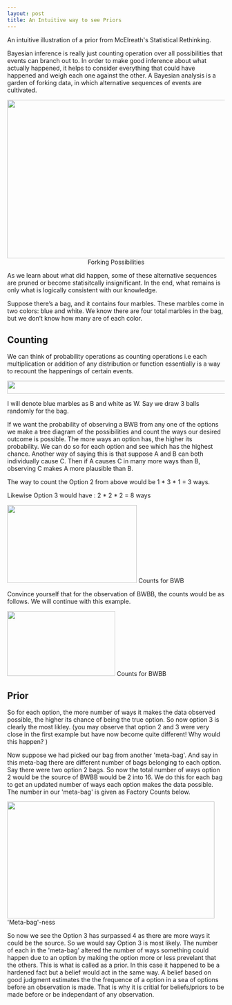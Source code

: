 ```yaml
---
layout: post
title: An Intuitive way to see Priors 
---
```


An intuitive illustration of a prior from McElreath's Statistical Rethinking.


Bayesian inference is really just counting operation over all possibilities that events can branch out to. In order to make good inference about what actually happened, it helps to consider everything that could have happened and weigh each one against the other. A Bayesian analysis is a garden of forking data, in which alternative sequences of events are cultivated. 
 
  <div id="container">
    <img src="https://github.com/bluesky314/bluesky314.github.io/blob/master/images/forkingdata.png?raw=true" width="900" height="366" >
    <center> Forking Possibilities</center>
</div>
 
 
 As we learn about what did happen, some of these alternative sequences are pruned or become statisitcally insignificant. In the end, what remains is only what is logically consistent with our knowledge.

Suppose there’s a bag, and it contains four marbles. These marbles come in two colors: blue and white. 
We know there are four total marbles in the bag, but we don’t know how many are of each color. 

## Counting
We can think of probability operations as counting operations i.e each multiplication or addition of any distribution or function essentially is a way to recount the happenings of certain events. 

 <div id="container">
    <img src="https://github.com/bluesky314/bluesky314.github.io/blob/master/images/count2.png?raw=true" width="600" height="30" >
</div>

I will denote blue marbles as B and white as W. Say we draw 3 balls randomly for the bag.

If we want the probability of observing a BWB from any one of the options we make a tree diagram of the possibilities and count the ways our desired outcome is possible. The more ways an option has, the higher its probability. We can do so for each option and see which has the highest chance. Another way of saying this is that suppose A and B can both individually cause C. Then if A causes C in many more ways than B, observing C makes A more plausible than B. 

The way to count the Option 2 from above would be 1 * 3 * 1 = 3 ways. 

Likewise Option 3 would have : 2 * 2 * 2 = 8 ways

  <div id="container">
    <img src="https://github.com/bluesky314/bluesky314.github.io/blob/master/images/priorcount.png?raw=true" width="300" height="180" >
Counts for BWB
</div>



Convince yourself that for the observation of BWBB, the counts would be as follows. We will continue with this example.


 
<div id="container">
    <img src="https://github.com/bluesky314/bluesky314.github.io/blob/master/images/4marbles.png?raw=true" width="250" height="150" >
Counts for BWBB
</div>


## Prior
So for each option, the more number of ways it makes the data observed possible, the higher its chance of being the true option. So now option 3 is clearly the most likley. (you may observe that option 2 and 3 were very close in the first example but have now become quite different! Why would this happen? )

Now suppose we had picked our bag from another 'meta-bag'. And say in this meta-bag there are different number of bags belonging to each option. Say there were two option 2 bags. So now the total number of ways option 2 would be the source of BWBB would be 2 into 16. We do this for each bag to get an updated number of ways each option makes the data possible. The number in our 'meta-bag' is given as Factory Counts below.

 
<div id="container">
    <img src="https://github.com/bluesky314/bluesky314.github.io/blob/master/images/tableprior.png?raw=true" width="480" height="270" >
 'Meta-bag'-ness
</div>


So now we see the Option 3 has surpassed 4 as there are more ways it could be the source. So we would say Option 3 is most likely. The number of each in the 'meta-bag' altered the number of ways something could happen due to an option by making the option more or less prevelant that the others. This is what is called as a prior. In this case it happened to be a hardened fact but a belief would act in the same way. A belief based on good judgment estimates the the frequence of a option in a sea of options before an observation is made. That is why it is critial for beliefs/priors to be made before or be independant of any observation.

